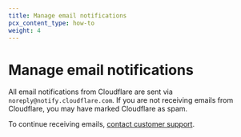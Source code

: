 ```yaml
---
title: Manage email notifications
pcx_content_type: how-to
weight: 4
---
```


# Manage email notifications

All email notifications from Cloudflare are sent via `noreply@notify.cloudflare.com`. If you are not receiving emails from Cloudflare, you may have marked Cloudflare as spam. 

To continue receiving emails, [contact customer support](/support/contacting-cloudflare-support/). 